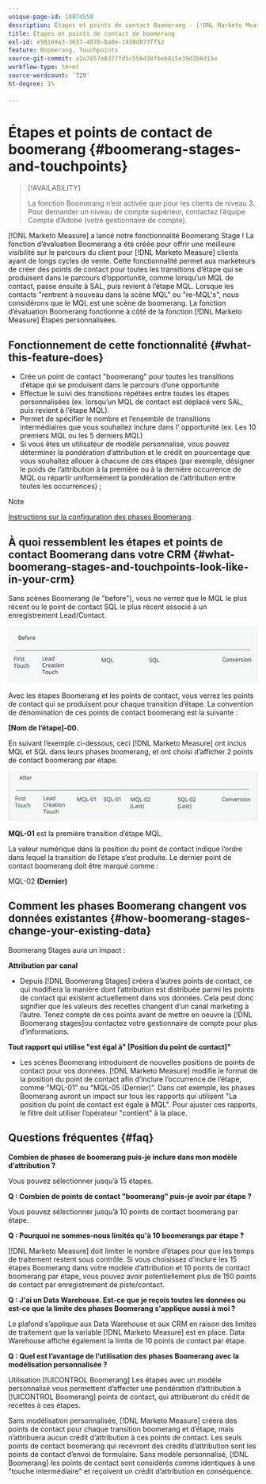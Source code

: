 ```yaml
---
unique-page-id: 18874558
description: Étapes et points de contact Boomerang - [!DNL Marketo Measure] - Documentation du produit
title: Étapes et points de contact de boomerang
exl-id: e58169a3-3637-4878-8a0e-1920d873ff52
feature: Boomerang, Touchpoints
source-git-commit: a2a7657e8377fd5c556d38f6eb815e39d2b8d15e
workflow-type: tm+mt
source-wordcount: '729'
ht-degree: 1%

---
```


# Étapes et points de contact de boomerang {#boomerang-stages-and-touchpoints}

>[!AVAILABILITY]
>
>La fonction Boomerang n’est activée que pour les clients de niveau 3. Pour demander un niveau de compte supérieur, contactez l’équipe Compte d’Adobe (votre gestionnaire de compte).

[!DNL Marketo Measure] a lancé notre fonctionnalité Boomerang Stage ! La fonction d’évaluation Boomerang a été créée pour offrir une meilleure visibilité sur le parcours du client pour [!DNL Marketo Measure] clients ayant de longs cycles de vente. Cette fonctionnalité permet aux marketeurs de créer des points de contact pour toutes les transitions d’étape qui se produisent dans le parcours d’opportunité, comme lorsqu’un MQL de contact, passe ensuite à SAL, puis revient à l’étape MQL. Lorsque les contacts &quot;rentrent à nouveau dans la scène MQL&quot; ou &quot;re-MQL&#39;s&quot;, nous considérons que le MQL est une scène de boomerang. La fonction d’évaluation Boomerang fonctionne à côté de la fonction [!DNL Marketo Measure] Étapes personnalisées.

## Fonctionnement de cette fonctionnalité {#what-this-feature-does}

* Crée un point de contact &quot;boomerang&quot; pour toutes les transitions d’étape qui se produisent dans le parcours d’une opportunité
* Effectue le suivi des transitions répétées entre toutes les étapes personnalisées (ex. lorsqu’un MQL de contact est déplacé vers SAL, puis revient à l’étape MQL).
* Permet de spécifier le nombre et l’ensemble de transitions intermédiaires que vous souhaitez inclure dans l’ opportunité (ex. Les 10 premiers MQL ou les 5 derniers MQL)
* Si vous êtes un utilisateur de modèle personnalisé, vous pouvez déterminer la pondération d’attribution et le crédit en pourcentage que vous souhaitez allouer à chacune de ces étapes (par exemple, désigner le poids de l’attribution à la première ou à la dernière occurrence de MQL ou répartir uniformément la pondération de l’attribution entre toutes les occurrences) ;

>[!NOTE]
>
>[Instructions sur la configuration des phases Boomerang](/help/advanced-marketo-measure-features/boomerang/setting-up-boomerang-stages.md).

## À quoi ressemblent les étapes et points de contact Boomerang dans votre CRM {#what-boomerang-stages-and-touchpoints-look-like-in-your-crm}

Sans scènes Boomerang (le &quot;before&quot;), vous ne verrez que le MQL le plus récent ou le point de contact SQL le plus récent associé à un enregistrement Lead/Contact.

![](assets/1.png)

Avec les étapes Boomerang et les points de contact, vous verrez les points de contact qui se produisent pour chaque transition d’étape. La convention de dénomination de ces points de contact boomerang est la suivante :

**[Nom de l’étape]-00.**

En suivant l’exemple ci-dessous, ceci [!DNL Marketo Measure] ont inclus MQL et SQL dans leurs phases boomerang, et ont choisi d’afficher 2 points de contact boomerang par étape.

![](assets/2.png)

**MQL-01** est la première transition d’étape MQL.

La valeur numérique dans la position du point de contact indique l’ordre dans lequel la transition de l’étape s’est produite. Le dernier point de contact boomerang doit être marqué comme :

MQL-02 **(Dernier)**

## Comment les phases Boomerang changent vos données existantes {#how-boomerang-stages-change-your-existing-data}

Boomerang Stages aura un impact :

**Attribution par canal**

* Depuis [!DNL Boomerang Stages] créera d’autres points de contact, ce qui modifiera la manière dont l’attribution est distribuée parmi les points de contact qui existent actuellement dans vos données. Cela peut donc signifier que les valeurs des recettes changent d’un canal marketing à l’autre. Tenez compte de ces points avant de mettre en oeuvre la [!DNL Boomerang stages]ou contactez votre gestionnaire de compte pour plus d’informations.

**Tout rapport qui utilise &quot;est égal à&quot; [Position du point de contact]&quot;**

* Les scènes Boomerang introduisent de nouvelles positions de points de contact pour vos données. [!DNL Marketo Measure] modifie le format de la position du point de contact afin d’inclure l’occurrence de l’étape, comme &quot;MQL-01&quot; ou &quot;MQL-05 (Dernier)&quot;. Dans cet exemple, les phases Boomerang auront un impact sur tous les rapports qui utilisent &quot;La position du point de contact est égale à MQL&quot;. Pour ajuster ces rapports, le filtre doit utiliser l’opérateur &quot;contient&quot; à la place.

## Questions fréquentes {#faq}

**Combien de phases de boomerang puis-je inclure dans mon modèle d’attribution ?**

Vous pouvez sélectionner jusqu’à 15 étapes.

**Q : Combien de points de contact &quot;boomerang&quot; puis-je avoir par étape ?**

Vous pouvez sélectionner jusqu’à 10 points de contact boomerang par étape.

**Q : Pourquoi ne sommes-nous limités qu&#39;à 10 boomerangs par étape ?**

[!DNL Marketo Measure] doit limiter le nombre d’étapes pour que les temps de traitement restent sous contrôle. Si vous choisissez d’inclure les 15 étapes Boomerang dans votre modèle d’attribution et 10 points de contact boomerang par étape, vous pouvez avoir potentiellement plus de 150 points de contact par enregistrement de piste/contact.

**Q : J&#39;ai un Data Warehouse. Est-ce que je reçois toutes les données ou est-ce que la limite des phases Boomerang s&#39;applique aussi à moi ?**

Le plafond s’applique aux Data Warehouse et aux CRM en raison des limites de traitement que la variable [!DNL Marketo Measure] est en place. Data Warehouse affiche également la limite de 10 points de contact par étape.

**Q : Quel est l’avantage de l’utilisation des phases Boomerang avec la modélisation personnalisée ?**

Utilisation [!UICONTROL Boomerang] Les étapes avec un modèle personnalisé vous permettent d’affecter une pondération d’attribution à [!UICONTROL Boomerang] points de contact, qui attribueront du crédit de recettes à ces étapes.

Sans modélisation personnalisée, [!DNL Marketo Measure] créera des points de contact pour chaque transition boomerang et d’étape, mais n’attribuera aucun crédit d’attribution à ces points de contact. Les seuls points de contact boomerang qui recevront des crédits d’attribution sont les points de contact d’envoi de formulaire. Sans modèle personnalisé, [!DNL Boomerang] les points de contact sont considérés comme identiques à une &quot;touche intermédiaire&quot; et reçoivent un crédit d’attribution en conséquence.
